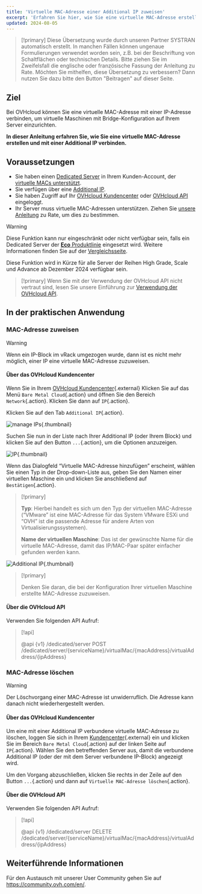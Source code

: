 ```yaml
---
title: 'Virtuelle MAC-Adresse einer Additional IP zuweisen'
excerpt: 'Erfahren Sie hier, wie Sie eine virtuelle MAC-Adresse erstellen und mit einer Additional IP verbinden'
updated: 2024-08-05
---
```


> [!primary]
> Diese Übersetzung wurde durch unseren Partner SYSTRAN automatisch erstellt. In manchen Fällen können ungenaue Formulierungen verwendet worden sein, z.B. bei der Beschriftung von Schaltflächen oder technischen Details. Bitte ziehen Sie im Zweifelsfall die englische oder französische Fassung der Anleitung zu Rate. Möchten Sie mithelfen, diese Übersetzung zu verbessern? Dann nutzen Sie dazu bitte den Button "Beitragen" auf dieser Seite.
>

## Ziel

Bei OVHcloud können Sie eine virtuelle MAC-Adresse mit einer IP-Adresse verbinden, um virtuelle Maschinen mit Bridge-Konfiguration auf Ihrem Server einzurichten.

**In dieser Anleitung erfahren Sie, wie Sie eine virtuelle MAC-Adresse erstellen und mit einer Additional IP verbinden.**

## Voraussetzungen

- Sie haben einen [Dedicated Server](https://www.ovhcloud.com/de/bare-metal/) in Ihrem Kunden-Account, der [virtuelle MACs unterstützt](/pages/bare_metal_cloud/dedicated_servers/network_support_virtual_mac).
- Sie verfügen über eine [Additional IP](https://www.ovhcloud.com/de/bare-metal/ip/).
- Sie haben Zugriff auf Ihr [OVHcloud Kundencenter](https://www.ovh.com/auth/?action=gotomanager&from=https://www.ovh.de/&ovhSubsidiary=de) oder [OVHcloud API](https://api.ovh.com/) eingeloggt.
- Ihr Server muss virtuelle MAC-Adressen unterstützen. Ziehen Sie [unsere Anleitung](/pages/bare_metal_cloud/dedicated_servers/network_support_virtual_mac) zu Rate, um dies zu bestimmen.

> [!warning]
> Diese Funktion kann nur eingeschränkt oder nicht verfügbar sein, falls ein Dedicated Server der [**Eco** Produktlinie](/links/bare-metal/eco-about) eingesetzt wird.
> Weitere Informationen finden Sie auf der [Vergleichsseite](/links/bare-metal/eco-compare).
>
> Diese Funktion wird in Kürze für alle Server der Reihen High Grade, Scale und Advance ab Dezember 2024 verfügbar sein.

> [!primary]
> Wenn Sie mit der Verwendung der OVHcloud API nicht vertraut sind, lesen Sie unsere Einführung zur [Verwendung der OVHcloud API](/pages/manage_and_operate/api/first-steps).

## In der praktischen Anwendung

### MAC-Adresse zuweisen

> [!warning]
>
> Wenn ein IP-Block im vRack umgezogen wurde, dann ist es nicht mehr möglich, einer IP eine virtuelle MAC-Adresse zuzuweisen.
>

#### Über das OVHcloud Kundencenter

Wenn Sie in Ihrem [OVHcloud Kundencenter](https://www.ovh.com/auth/?action=gotomanager&from=https://www.ovh.de/&ovhSubsidiary=de){.external} Klicken Sie auf das Menü `Bare Metal Cloud`{.action} und öffnen Sie den Bereich `Network`{.action}. Klicken Sie dann auf `IP`{.action}.

Klicken Sie auf den Tab `Additional IP`{.action}.

![manage IPs](images/manageIPs2022.png){.thumbnail}

Suchen Sie nun in der Liste nach Ihrer Additional IP (oder Ihrem Block) und klicken Sie auf den Button `...`{.action}, um die Optionen anzuzeigen.

![IP](images/addvmac.png){.thumbnail}

Wenn das Dialogfeld “Virtuelle MAC-Adresse hinzufügen” erscheint, wählen Sie einen Typ in der Drop-down-Liste aus, geben Sie den Namen einer virtuellen Maschine ein und klicken Sie anschließend auf `Bestätigen`{.action}.

> [!primary]
>
> **Typ**: Hierbei handelt es sich um den Typ der virtuellen MAC-Adresse (“VMware” ist eine MAC-Adresse für das System VMware ESXi und “OVH” ist die passende Adresse für andere Arten von Virtualisierungssystemen).
>
> **Name der virtuellen Maschine**: Das ist der gewünschte Name für die virtuelle MAC-Adresse, damit das IP/MAC-Paar später einfacher gefunden werden kann.
>

![Additional IP](images/addvmac2.png){.thumbnail}

> [!primary]
>
> Denken Sie daran, die bei der Konfiguration Ihrer virtuellen Maschine erstellte MAC-Adresse zuzuweisen.
> 

#### Über die OVHcloud API

Verwenden Sie folgenden API Aufruf:

> [!api]
>
> @api {v1} /dedicated/server POST /dedicated/server/{serviceName}/virtualMac/{macAddress}/virtualAddress/{ipAddress}

### MAC-Adresse löschen

> [!warning]
>
> Der Löschvorgang einer MAC-Adresse ist unwiderruflich. Die Adresse kann danach nicht wiederhergestellt werden.
> 

#### Über das OVHcloud Kundencenter

Um eine mit einer Additional IP verbundene virtuelle MAC-Adresse zu löschen, loggen Sie sich in Ihrem [Kundencenter](https://www.ovh.com/auth/?action=gotomanager&from=https://www.ovh.de/&ovhSubsidiary=de){.external} ein und klicken Sie im Bereich `Bare Metal Cloud`{.action} auf der linken Seite auf `IP`{.action}. Wählen Sie den betreffenden Server aus, damit die verbundene Additional IP (oder der mit dem Server verbundene IP-Block) angezeigt wird.

Um den Vorgang abzuschließen, klicken Sie rechts in der Zeile auf den Button `...`{.action} und dann auf `Virtuelle MAC-Adresse löschen`{.action}.

#### Über die OVHcloud API

Verwenden Sie folgenden API Aufruf:

> [!api]
>
> @api {v1} /dedicated/server DELETE /dedicated/server/{serviceName}/virtualMac/{macAddress}/virtualAddress/{ipAddress}
>

## Weiterführende Informationen

Für den Austausch mit unserer User Community gehen Sie auf <https://community.ovh.com/en/>.
